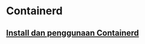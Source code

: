 # Containerd

## **[Install dan penggunaan Containerd]([https://github.com/abdullahaman185610040/Uas-TCC/tree/master/materi-01/README.md](https://github.com/abdullahaman185610040/containerd_linux/blob/main/containerd.md))**
